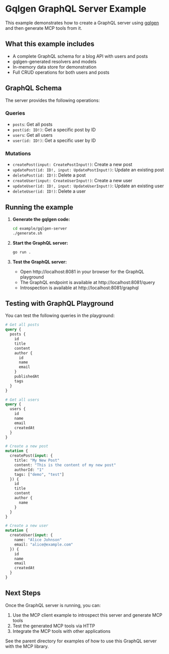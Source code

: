 # Gqlgen GraphQL Server Example

This example demonstrates how to create a GraphQL server using [gqlgen](https://github.com/99designs/gqlgen) and then generate MCP tools from it.

## What this example includes

- A complete GraphQL schema for a blog API with users and posts
- gqlgen-generated resolvers and models
- In-memory data store for demonstration
- Full CRUD operations for both users and posts

## GraphQL Schema

The server provides the following operations:

### Queries
- `posts`: Get all posts
- `post(id: ID!)`: Get a specific post by ID
- `users`: Get all users
- `user(id: ID!)`: Get a specific user by ID

### Mutations
- `createPost(input: CreatePostInput!)`: Create a new post
- `updatePost(id: ID!, input: UpdatePostInput!)`: Update an existing post
- `deletePost(id: ID!)`: Delete a post
- `createUser(input: CreateUserInput!)`: Create a new user
- `updateUser(id: ID!, input: UpdateUserInput!)`: Update an existing user
- `deleteUser(id: ID!)`: Delete a user

## Running the example

1. **Generate the gqlgen code:**
   ```bash
   cd example/gqlgen-server
   ./generate.sh
   ```

2. **Start the GraphQL server:**
   ```bash
   go run .
   ```

3. **Test the GraphQL server:**
   - Open http://localhost:8081 in your browser for the GraphQL playground
   - The GraphQL endpoint is available at http://localhost:8081/query
   - Introspection is available at http://localhost:8081/graphql

## Testing with GraphQL Playground

You can test the following queries in the playground:

```graphql
# Get all posts
query {
  posts {
    id
    title
    content
    author {
      id
      name
      email
    }
    publishedAt
    tags
  }
}

# Get all users
query {
  users {
    id
    name
    email
    createdAt
  }
}

# Create a new post
mutation {
  createPost(input: {
    title: "My New Post"
    content: "This is the content of my new post"
    authorId: "1"
    tags: ["demo", "test"]
  }) {
    id
    title
    content
    author {
      name
    }
  }
}

# Create a new user
mutation {
  createUser(input: {
    name: "Alice Johnson"
    email: "alice@example.com"
  }) {
    id
    name
    email
    createdAt
  }
}
```

## Next Steps

Once the GraphQL server is running, you can:

1. Use the MCP client example to introspect this server and generate MCP tools
2. Test the generated MCP tools via HTTP
3. Integrate the MCP tools with other applications

See the parent directory for examples of how to use this GraphQL server with the MCP library.
